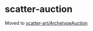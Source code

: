 # scatter-auction
Moved to [scatter-art/ArchetypeAuction](https://github.com/scatter-art/ArchetypeAuction)
